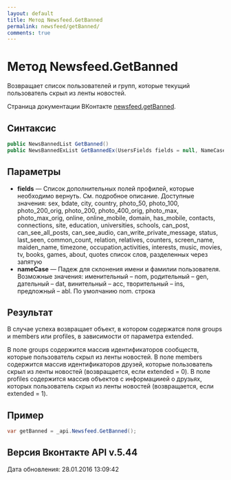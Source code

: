 ```yaml
---
layout: default
title: Метод Newsfeed.GetBanned
permalink: newsfeed/getBanned/
comments: true
---
```

# Метод Newsfeed.GetBanned
Возвращает список пользователей и групп, которые текущий пользователь скрыл из ленты новостей.

Страница документации ВКонтакте [newsfeed.getBanned](https://vk.com/dev/newsfeed.getBanned).

## Синтаксис
``` csharp
public NewsBannedList GetBanned()
public NewsBannedExList GetBannedEx(UsersFields fields = null, NameCase nameCase = null)
```

## Параметры
+ **fields** — Список дополнительных полей профилей, которые необходимо вернуть. См. подробное описание. 
Доступные значения: sex, bdate, city, country, photo_50, photo_100, photo_200_orig, photo_200, photo_400_orig, photo_max, photo_max_orig, online, online_mobile, domain, has_mobile, contacts, connections, site, education, universities, schools, can_post, can_see_all_posts, can_see_audio, can_write_private_message, status, last_seen, common_count, relation, relatives, counters, screen_name, maiden_name, timezone, occupation,activities, interests, music, movies, tv, books, games, about, quotes список слов, разделенных через запятую
+ **nameCase** — Падеж для склонения имени и фамилии пользователя. Возможные значения: именительный – nom, родительный – gen, дательный – dat, винительный – acc, творительный – ins, предложный – abl. По умолчанию nom. строка

## Результат
В случае успеха возвращает объект, в котором содержатся поля groups и members или profiles, в зависимости от параметра extended. 

В поле groups содержится массив идентификаторов сообществ, которые пользователь скрыл из ленты новостей. 
В поле members содержится массив идентификаторов друзей, которые пользователь скрыл из ленты новостей (возвращается, если extended = 0). 
В поле profiles содержится массив объектов с информациией о друзьях, которых пользователь скрыл из ленты новостей (возвращается, если extended = 1).

## Пример
``` csharp
var getBanned = _api.Newsfeed.GetBanned();
```

## Версия Вконтакте API v.5.44
Дата обновления: 28.01.2016 13:09:42
